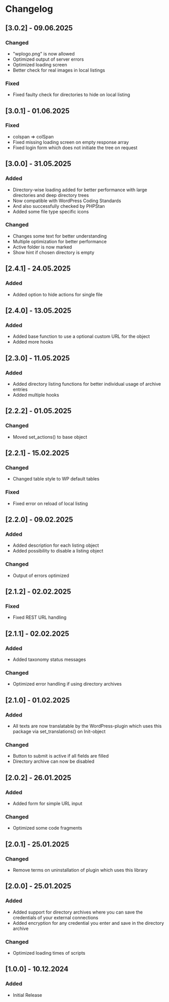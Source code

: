 # Changelog

## [3.0.2] - 09.06.2025

### Changed

- "wplogo.png" is now allowed
- Optimized output of server errors
- Optimized loading screen
- Better check for real images in local listings

### Fixed

- Fixed faulty check for directories to hide on local listing

## [3.0.1] - 01.06.2025

### Fixed

- colspan => colSpan
- Fixed missing loading screen on empty response array
- Fixed login form which does not initiate the tree on request

## [3.0.0] - 31.05.2025

### Added

- Directory-wise loading added for better performance with large directories and deep directory trees
- Now compatible with WordPress Coding Standards
- And also successfully checked by PHPStan
- Added some file type specific icons

### Changed

- Changes some text for better understanding
- Multiple optimization for better performance
- Active folder is now marked
- Show hint if chosen directory is empty

## [2.4.1] - 24.05.2025

### Added

- Added option to hide actions for single file

## [2.4.0] - 13.05.2025

### Added

- Added base function to use a optional custom URL for the object
- Added more hooks

## [2.3.0] - 11.05.2025

### Added

- Added directory listing functions for better individual usage of archive entries
- Added multiple hooks

## [2.2.2] - 01.05.2025

### Changed

- Moved set_actions() to base object

## [2.2.1] - 15.02.2025

### Changed

- Changed table style to WP default tables

### Fixed

- Fixed error on reload of local listing

## [2.2.0] - 09.02.2025

### Added

- Added description for each listing object
- Added possibility to disable a listing object

### Changed

- Output of errors optimized

## [2.1.2] - 02.02.2025

### Fixed

- Fixed REST URL handling

## [2.1.1] - 02.02.2025

### Added

- Added taxonomy status messages

### Changed

- Optimized error handling if using directory archives

## [2.1.0] - 01.02.2025

### Added

- All texts are now translatable by the WordPress-plugin which uses this package via set_translations() on Init-object

### Changed

- Button to submit is active if all fields are filled
- Directory archive can now be disabled

## [2.0.2] - 26.01.2025

### Added

- Added form for simple URL input

### Changed

- Optimized some code fragments

## [2.0.1] - 25.01.2025

### Changed

- Remove terms on uninstallation of plugin which uses this library

## [2.0.0] - 25.01.2025

### Added

- Added support for directory archives where you can save the credentials of your external connections
- Added encryption for any credential you enter and save in the directory archive

### Changed

- Optimized loading times of scripts

## [1.0.0] - 10.12.2024

### Added

- Initial Release